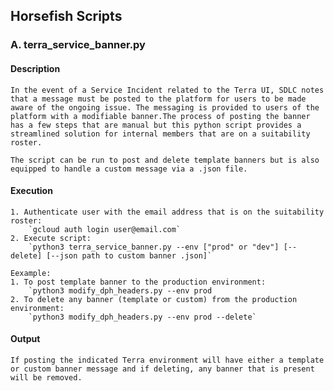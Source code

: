 ## Horsefish Scripts 

### A.  terra_service_banner.py
#### Description
    In the event of a Service Incident related to the Terra UI, SDLC notes that a message must be posted to the platform for users to be made aware of the ongoing issue. The messaging is provided to users of the platform with a modifiable banner.The process of posting the banner has a few steps that are manual but this python script provides a streamlined solution for internal members that are on a suitability roster.

    The script can be run to post and delete template banners but is also equipped to handle a custom message via a .json file.

#### Execution
    1. Authenticate user with the email address that is on the suitability roster:
        `gcloud auth login user@email.com`
    2. Execute script:
        `python3 terra_service_banner.py --env ["prod" or "dev"] [--delete] [--json path to custom banner .json]`

    Eexample:
    1. To post template banner to the production environment:
        `python3 modify_dph_headers.py --env prod
    2. To delete any banner (template or custom) from the production environment:
        `python3 modify_dph_headers.py --env prod --delete`

#### Output
    If posting the indicated Terra environment will have either a template or custom banner message and if deleting, any banner that is present will be removed.
